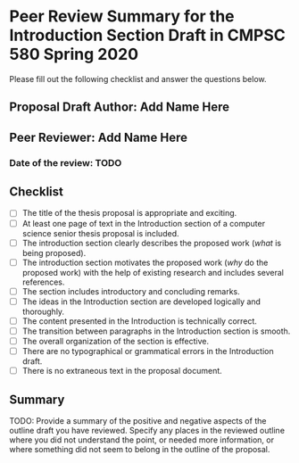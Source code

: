 # Peer Review Summary for the Introduction Section Draft in CMPSC 580 Spring 2020

Please fill out the following checklist and answer the questions below.

## Proposal Draft Author: Add Name Here
## Peer Reviewer: Add Name Here
### Date of the review: TODO

## Checklist
- [ ] The title of the thesis proposal is appropriate and exciting.
- [ ] At least one page of text in the Introduction section of a computer science senior thesis
proposal is included.
- [ ] The introduction section clearly describes the proposed work (*what* is being proposed).
- [ ] The introduction section motivates the proposed work (*why* do the proposed work) with
the help of existing research and includes several references.
- [ ] The section includes introductory and concluding remarks.
- [ ] The ideas in the Introduction section are developed logically and thoroughly.
- [ ] The content presented in the Introduction is technically correct.
- [ ] The transition between paragraphs in the Introduction section is smooth.
- [ ] The overall organization of the  section is effective.
- [ ] There are no typographical or grammatical errors in the Introduction draft.
- [ ] There is no extraneous text in the proposal document.

## Summary

TODO:
Provide a summary of the positive and negative aspects of the outline draft you have reviewed. Specify any places in the reviewed outline where you did not understand the point, or needed more information, or where something did not seem to belong in the outline of the proposal.
